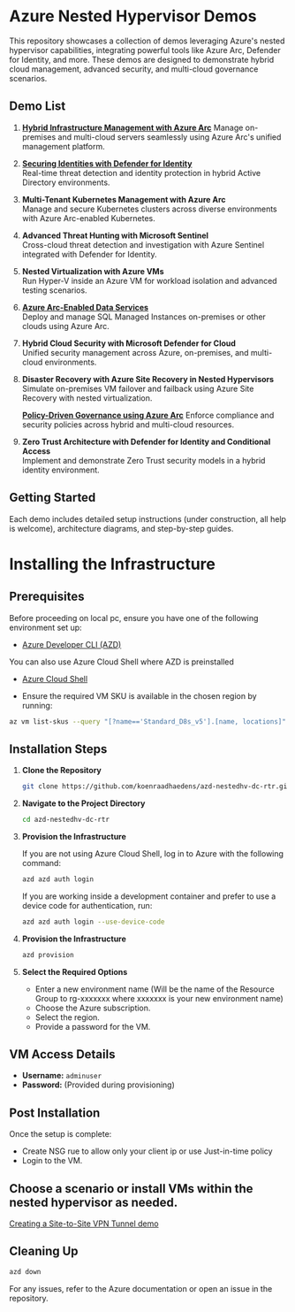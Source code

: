 # Azure Nested Hypervisor Demos  

This repository showcases a collection of demos leveraging Azure's nested hypervisor capabilities, integrating powerful tools like Azure Arc, Defender for Identity, and more. These demos are designed to demonstrate hybrid cloud management, advanced security, and multi-cloud governance scenarios.  

## Demo List  

1. [**Hybrid Infrastructure Management with Azure Arc**](https://github.com/koenraadhaedens/azd-nestedhv-dc-rtr/tree/main/demoguide-arc)
   Manage on-premises and multi-cloud servers seamlessly using Azure Arc's unified management platform.  

2. [**Securing Identities with Defender for Identity**](https://github.com/koenraadhaedens/azd-nestedhv-dc-rtr/tree/main/demoguide-dc1)  
   Real-time threat detection and identity protection in hybrid Active Directory environments.  

3. **Multi-Tenant Kubernetes Management with Azure Arc**  
   Manage and secure Kubernetes clusters across diverse environments with Azure Arc-enabled Kubernetes.  

4. **Advanced Threat Hunting with Microsoft Sentinel**  
   Cross-cloud threat detection and investigation with Azure Sentinel integrated with Defender for Identity.  

5. **Nested Virtualization with Azure VMs**  
   Run Hyper-V inside an Azure VM for workload isolation and advanced testing scenarios.  

6. [**Azure Arc-Enabled Data Services**](https://github.com/koenraadhaedens/azd-nestedhv-dc-rtr/tree/main/demoguide-arc)  
   Deploy and manage SQL Managed Instances on-premises or other clouds using Azure Arc.  

7. **Hybrid Cloud Security with Microsoft Defender for Cloud**  
   Unified security management across Azure, on-premises, and multi-cloud environments.  

8. **Disaster Recovery with Azure Site Recovery in Nested Hypervisors**  
   Simulate on-premises VM failover and failback using Azure Site Recovery with nested virtualization.  

   [**Policy-Driven Governance using Azure Arc**](https://github.com/koenraadhaedens/azd-nestedhv-dc-rtr/tree/main/demoguide-arc)
   Enforce compliance and security policies across hybrid and multi-cloud resources.  

10. **Zero Trust Architecture with Defender for Identity and Conditional Access**  
   Implement and demonstrate Zero Trust security models in a hybrid identity environment.  

## Getting Started  

Each demo includes detailed setup instructions (under construction, all help is welcome), architecture diagrams, and step-by-step guides.  



# Installing the Infrastructure

## Prerequisites

Before proceeding on local pc, ensure you have one of the following environment set up:
- [Azure Developer CLI (AZD)](https://learn.microsoft.com/en-us/azure/developer/azure-developer-cli/install-azd)

You can also use Azure Cloud Shell where AZD is preinstalled
- [Azure Cloud Shell](https://shell.azure.com)
  
- Ensure the required VM SKU is available in the chosen region by running:
 ```sh
 az vm list-skus --query "[?name=='Standard_D8s_v5'].[name, locations]" --output table
 ```



## Installation Steps

1. **Clone the Repository**
   ```sh
   git clone https://github.com/koenraadhaedens/azd-nestedhv-dc-rtr.git
   ```
2. **Navigate to the Project Directory**
   ```sh
   cd azd-nestedhv-dc-rtr
   ```
3. **Provision the Infrastructure**
 
   If you are not using Azure Cloud Shell, log in to Azure with the following command:
   ```sh
   azd azd auth login
   ```
   If you are working inside a development container and prefer to use a device code for authentication, run:
   ```sh
   azd azd auth login --use-device-code
   ```   
4. **Provision the Infrastructure**
   ```sh
   azd provision
   ```
5. **Select the Required Options**
   - Enter a new environment name (Will be the name of the Resource Group to rg-xxxxxxx where xxxxxxx is your new environment name)
   - Choose the Azure subscription.
   - Select the region.
   - Provide a password for the VM.

## VM Access Details

- **Username:** `adminuser`
- **Password:** (Provided during provisioning)

## Post Installation

Once the setup is complete:
- Create NSG rue to allow only your client ip or use Just-in-time policy
- Login to the VM.


## Choose a scenario or install VMs within the nested hypervisor as needed.

[Creating a Site-to-Site VPN Tunnel demo](https://github.com/koenraadhaedens/azd-nestedhv-dc-rtr/blob/main/demoguide-s2svpn/README.md)



## Cleaning Up
   ```sh
   azd down
   ```



For any issues, refer to the Azure documentation or open an issue in the repository.
